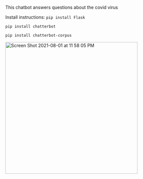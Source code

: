 This chatbot answers questions about the covid virus

Install instructions:
`pip install Flask`

`pip install chatterbot`

`pip install chatterbot-corpus`

<img width="414" alt="Screen Shot 2021-08-01 at 11 58 05 PM" src="https://user-images.githubusercontent.com/51206938/127802540-a4e88182-2a9b-4cfa-9685-0506ed0b05ca.png">

